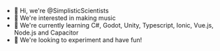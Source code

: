 - 👋 Hi, we're @SimplisticScientists
- 👀 We're interested in making music
- 🌱 We're currently learning C#, Godot, Unity, Typescript, Ionic, Vue.js, Node.js and Capacitor
- 💞️ We're looking to experiment and have fun!
